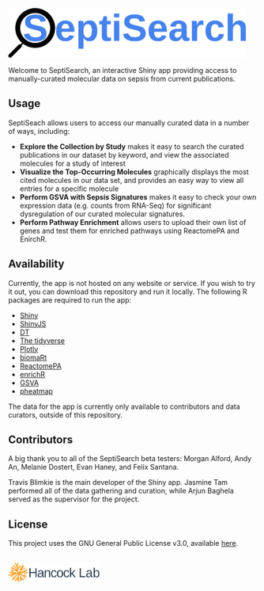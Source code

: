 <img src="www/septisearch.svg" height="100px">

Welcome to SeptiSearch, an interactive Shiny app providing access to
manually-curated molecular data on sepsis from current publications.

## Usage
SeptiSeach allows users to access our manually curated data in a number of ways, 
including:

- **Explore the Collection by Study** makes it easy to search the curated
publications in our dataset by keyword, and view the associated molecules for a
study of interest
- **Visualize the Top-Occurring Molecules** graphically displays the most cited
molecules in our data set, and provides an easy way to view all entries for a
specific molecule
- **Perform GSVA with Sepsis Signatures** makes it easy to check your own 
expression data (e.g. counts from RNA-Seq) for significant dysregulation of our
curated molecular signatures.
- **Perform Pathway Enrichment** allows users to upload their own list of genes
and test them for enriched pathways using ReactomePA and EnirchR.

## Availability
Currently, the app is not hosted on any website or service. If you wish to try
it out, you can download this repository and run it locally. The following R
packages are required to run the app:

- [Shiny](https://shiny.rstudio.com/)
- [ShinyJS](https://deanattali.com/shinyjs/)
- [DT](https://rstudio.github.io/DT/)
- [The tidyverse](https://www.tidyverse.org/)
- [Plotly](https://plotly.com/r/)
- [biomaRt](https://bioconductor.org/packages/biomaRt/)
- [ReactomePA](https://bioconductor.org/packages/ReactomePA)
- [enrichR](https://cran.r-project.org/package=enrichR)
- [GSVA](https://github.com/rcastelo/GSVA)
- [pheatmap](https://cran.r-project.org/package=pheatmap)

The data for the app is currently only available to contributors and data 
curators, outside of this repository.

## Contributors
A big thank you to all of the SeptiSearch beta testers: Morgan Alford, Andy An,
Melanie Dostert, Evan Haney, and Felix Santana.  

Travis Blimkie is the main developer of the Shiny app. Jasmine Tam performed all
of the data gathering and curation, while Arjun Baghela served as the supervisor
for the project.

## License
This project uses the GNU General Public License v3.0, available
[here](https://github.com/hancockinformatics/curation/blob/master/LICENSE).

<br>

<img src="www/hancock-lab-logo.svg" height="40px">

